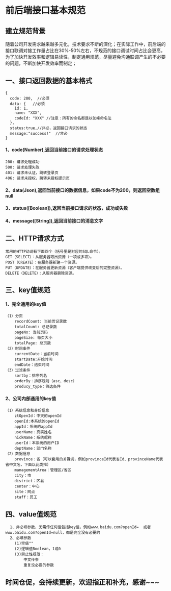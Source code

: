 # 前后端接口基本规范<br>
## 建立规范背景
随着公司开发需求越来越多元化，技术要求不断的深化；在实际工作中，前后端的接口联调对接工作量占比在30%-50%左右，不规范的接口调试时间占比会更高，为了加快开发效率和逻辑易读性，制定通用规范，尽量避免沟通联调产生的不必要的问题，不断加快开发效率而制定；

## 一、接口返回数据的基本格式

```
{
  code: 200,  //必须
  data: {   //必须
    id: 1,
    name: "XXX",
    codeId: "XXX" //注意：所有的命名都是以驼峰命名法
  },
  status:true,//非必，返回接口请求的状态
  message:"success!"  //非必
}
```
#### 1、code(Number),返回当前接口的请求处理状态
```
200: 请求处理成功
500: 请求处理失败
401: 请求未认证，跳转登录页
406: 请求未授权，跳转未授权提示页
```
#### 2、data(Json),返回当前接口的数据信息，如果code不为200，则返回空数组null<br>
#### 3、status([Boolean]),返回当前接口请求的状态，成功或失败<br>
#### 4、message([String]),返回当前接口的消息文字<br>

## 二、HTTP请求方式

```
常用的HTTP动词有下面四个（括号里是对应的SQL命令）。
GET（SELECT）：从服务器取出资源（一项或多项）。
POST（CREATE）：在服务器新建一个资源。
PUT（UPDATE）：在服务器更新资源（客户端提供改变后的完整资源）。
DELETE（DELETE）：从服务器删除资源。
```

## 三、key值规范<br>

#### 1、完全通用的key值
````
（1）分页
    recordCount: 当前页记录数
    totalCount: 总记录数
    pageNo: 当前页码
    pageSize: 每页大小
    totalPage: 总页数
（2）时间条件
    currentDate：当前时间
    startDate:开始时间
    endDate：结束时间
（3）过滤条件
    sortby：排序列名
    orderBy：排序规则（asc、desc）
    producy_type：筛选条件
````
#### 2、公司内部通用的key值
````
（1）系统信息和身份信息
    ztOpenId：中天的openId
    openId:本系统的openId
    appId：系统的appId
    userName：真实姓名
    nickName：系统昵称
    userId：本系统的用户ID
    deptName：部门名称
（2）数据信息
    province：省（可以套用的关键词，例如provinceId代表省Id、provinceName代表省中文名，下面以此类推）
    managementArea：管理区/省区
    city：市
    district：区县
    center：中心
    site：网点
    staff：员工
````
## 四、value值规范
````
  1、非必填参数，无需传任何值包括key值，例如www.baidu.com?openId=  或者www.baidu.com?openId=null，都是完全没有必要的
  2、必填参数
    (1)空值""
    (2)逻辑值Boolean，1或0
    (3)禁止性规范：
        中文传参
        重复没必要的参数
````
## 时间仓促，会持续更新，欢迎指正和补充，感谢~~~
